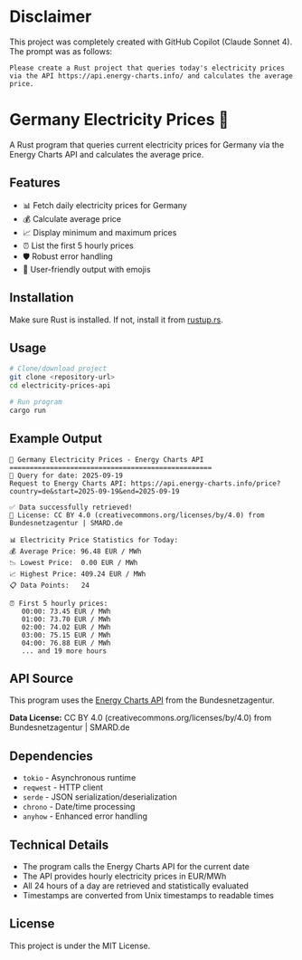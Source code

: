 # Disclaimer

This project was completely created with GitHub Copilot (Claude Sonnet 4). The prompt was as follows:

```text
Please create a Rust project that queries today's electricity prices via the API https://api.energy-charts.info/ and calculates the average price.
```

# Germany Electricity Prices 🔌

A Rust program that queries current electricity prices for Germany via the Energy Charts API and calculates the average price.

## Features

- 📊 Fetch daily electricity prices for Germany
- 💰 Calculate average price
- 📈 Display minimum and maximum prices
- ⏰ List the first 5 hourly prices
- 🛡️ Robust error handling
- 🎨 User-friendly output with emojis

## Installation

Make sure Rust is installed. If not, install it from [rustup.rs](https://rustup.rs/).

## Usage

```bash
# Clone/download project
git clone <repository-url>
cd electricity-prices-api

# Run program
cargo run
```

## Example Output

```
🔌 Germany Electricity Prices - Energy Charts API
==================================================
📅 Query for date: 2025-09-19
Request to Energy Charts API: https://api.energy-charts.info/price?country=de&start=2025-09-19&end=2025-09-19

✅ Data successfully retrieved!
📄 License: CC BY 4.0 (creativecommons.org/licenses/by/4.0) from Bundesnetzagentur | SMARD.de

📊 Electricity Price Statistics for Today:
💰 Average Price: 96.48 EUR / MWh
📉 Lowest Price:  0.00 EUR / MWh
📈 Highest Price: 409.24 EUR / MWh
📋 Data Points:   24

⏰ First 5 hourly prices:
   00:00: 73.45 EUR / MWh
   01:00: 73.70 EUR / MWh
   02:00: 74.02 EUR / MWh
   03:00: 75.15 EUR / MWh
   04:00: 76.88 EUR / MWh
   ... and 19 more hours
```

## API Source

This program uses the [Energy Charts API](https://api.energy-charts.info/) from the Bundesnetzagentur.

**Data License:** CC BY 4.0 (creativecommons.org/licenses/by/4.0) from Bundesnetzagentur | SMARD.de

## Dependencies

- `tokio` - Asynchronous runtime
- `reqwest` - HTTP client
- `serde` - JSON serialization/deserialization
- `chrono` - Date/time processing
- `anyhow` - Enhanced error handling

## Technical Details

- The program calls the Energy Charts API for the current date
- The API provides hourly electricity prices in EUR/MWh
- All 24 hours of a day are retrieved and statistically evaluated
- Timestamps are converted from Unix timestamps to readable times

## License

This project is under the MIT License.